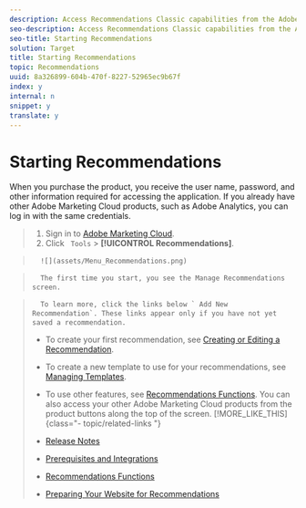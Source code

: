 ```yaml
---
description: Access Recommendations Classic capabilities from the Adobe Analytics Tools menu.
seo-description: Access Recommendations Classic capabilities from the Adobe Analytics Tools menu.
seo-title: Starting Recommendations
solution: Target
title: Starting Recommendations
topic: Recommendations
uuid: 8a326899-604b-470f-8227-52965ec9b67f
index: y
internal: n
snippet: y
translate: y
---
```


# Starting Recommendations

When you purchase the product, you receive the user name, password, and other information required for accessing the application. If you already have other Adobe Marketing Cloud products, such as Adobe Analytics, you can log in with the same credentials. 

>1. Sign in to [ Adobe Marketing Cloud](https://my.omniture.com).
>1. Click ` Tools` > **[!UICONTROL  Recommendations]**.

>       ![](assets/Menu_Recommendations.png) 

>       The first time you start, you see the Manage Recommendations screen. 

>       To learn more, click the links below ` Add New Recommendation`. These links appear only if you have not yet saved a recommendation. 
>    
>    * To create your first recommendation, see [ Creating or Editing a Recommendation](../c_rec_mng_recs/c_Setting_Up_and_Deleting_a_Recommendation/t_create_edit_recs/t_create_edit_recs.md#task_07791608B4DB4B3EB0EF981116F4B4E2).
>    * To create a new template to use for your recommendations, see [ Managing Templates](../c_rec_mng_recs/c_Managing_Templates/c_Managing_Templates.md#concept_C3A712A99D47406C855955161DB699A1).
>    * To use other features, see [ Recommendations Functions](../c_gettingstarted_recs/r_recommendations_Settings_recs.md#reference_903C30236F0240ACBA453402B119D565).
>       You can also access your other Adobe Marketing Cloud products from the product buttons along the top of the screen. 
>[!MORE_LIKE_THIS] {class="- topic/related-links "}
>
>* [ Release Notes ](r_whatsnew-recs.md#reference_673C03B5B8AA478F8CA9F88D9D760361)
>* [ Prerequisites and Integrations ](r_prereqs_recs.md#reference_D6E669D2EA0742279A3840D252079E1A)
>* [ Recommendations Functions ](r_recommendations_Settings_recs.md#reference_903C30236F0240ACBA453402B119D565)
>* [ Preparing Your Website for Recommendations ](t_preparingsite_recs.md#task_30B8C075A14B426F9042119553F750B8)
